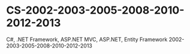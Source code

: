 # CS-2002-2003-2005-2008-2010-2012-2013
C#, .NET Framework, ASP.NET MVC, ASP.NET, Entity Framework 2002-2003-2005-2008-2010-2012-2013

